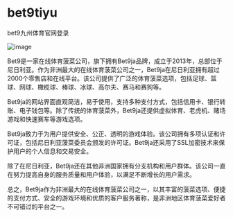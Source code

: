 # bet9tiyu
bet9九州体育官网登录


![image](https://user-images.githubusercontent.com/132263395/236113989-40729850-1850-4b85-aa1f-b27ea1249b26.png)


Bet9是一家在线体育菠菜公司，旗下拥有Bet9ja品牌，成立于2013年，总部位于尼日利亚。作为非洲最大的在线体育菠菜公司之一，Bet9ja在尼日利亚拥有超过2000个零售店和在线平台。该公司提供了广泛的体育菠菜选项，包括足球、篮球、网球、橄榄球、棒球、冰球、高尔夫、赛马和赛狗等。

Bet9ja的网站界面直观简洁，易于使用，支持多种支付方式，包括信用卡、银行转账、电子钱包等。除了传统的体育菠菜外，Bet9ja还提供虚拟体育、老虎机、赌场游戏和快速赛车等游戏选项。

Bet9ja致力于为用户提供安全、公正、透明的游戏体验。该公司拥有多项认证和许可证，包括尼日利亚菠菜委员会颁发的许可证。Bet9ja还采用了SSL加密技术来保护用户的个人信息和交易安全。

除了在尼日利亚，Bet9ja还在其他非洲国家拥有分支机构和用户群体。该公司一直在努力提高自身的服务质量和用户体验，以满足不断增长的用户需求。

总之，Bet9ja作为非洲最大的在线体育菠菜公司之一，以其丰富的菠菜选项、便捷的支付方式、安全的游戏环境和优质的客户服务著称，是非洲地区体育菠菜爱好者不可错过的平台之一。

